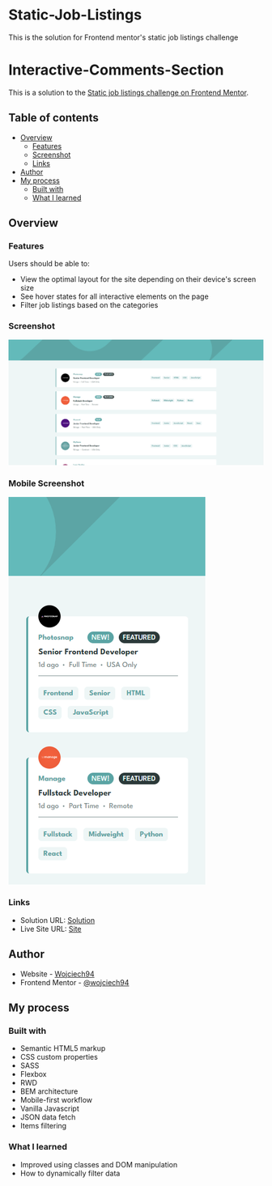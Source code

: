 # Static-Job-Listings

This is the solution for Frontend mentor's static job listings challenge

# Interactive-Comments-Section

This is a solution to the [Static job listings challenge on Frontend Mentor](https://www.frontendmentor.io/challenges/job-listings-with-filtering-ivstIPCt).

## Table of contents

- [Overview](#overview)
  - [Features](#Features)
  - [Screenshot](#screenshot)
  - [Links](#links)
- [Author](#author)
- [My process](#my-process)
  - [Built with](#built-with)
  - [What I learned](#what-i-learned)

## Overview

### Features

Users should be able to:

- View the optimal layout for the site depending on their device's screen size
- See hover states for all interactive elements on the page
- Filter job listings based on the categories

### Screenshot

![](./src/img/screenshot.png)

### Mobile Screenshot

![](./src/img/screenshot2.png)

### Links

- Solution URL: [Solution](https://github.com/wojciech94//Static-Job-Listings/)
- Live Site URL: [Site](https://wojciech94.github.io/Static-Job-Listings/)

## Author

- Website - [Wojciech94](https://github.com/wojciech94)
- Frontend Mentor - [@wojciech94](https://www.frontendmentor.io/profile/wojciech94)

## My process

### Built with

- Semantic HTML5 markup
- CSS custom properties
- SASS
- Flexbox
- RWD
- BEM architecture
- Mobile-first workflow
- Vanilla Javascript
- JSON data fetch
- Items filtering

### What I learned

- Improved using classes and DOM manipulation
- How to dynamically filter data
